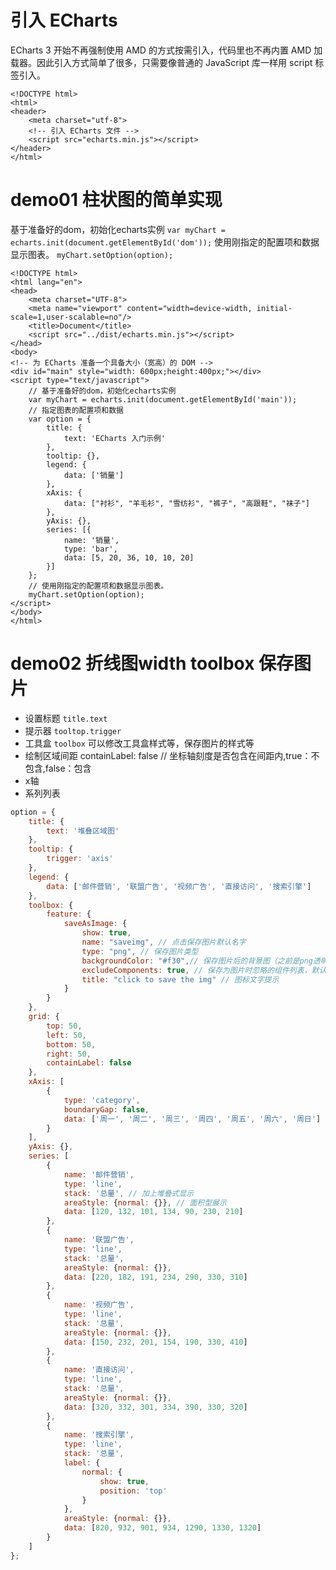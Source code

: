 # 引入 ECharts
ECharts 3 开始不再强制使用 AMD 的方式按需引入，代码里也不再内置 AMD 加载器。因此引入方式简单了很多，只需要像普通的 JavaScript 库一样用 script 标签引入。
```
<!DOCTYPE html>
<html>
<header>
    <meta charset="utf-8">
    <!-- 引入 ECharts 文件 -->
    <script src="echarts.min.js"></script>
</header>
</html>
```

# demo01 柱状图的简单实现
基于准备好的dom，初始化echarts实例
`var myChart = echarts.init(document.getElementById('dom'));`
使用刚指定的配置项和数据显示图表。
`myChart.setOption(option);`
```
<!DOCTYPE html>
<html lang="en">
<head>
	<meta charset="UTF-8">
	<meta name="viewport" content="width=device-width, initial-scale=1,user-scalable=no"/>
	<title>Document</title>
	<script src="../dist/echarts.min.js"></script>
</head>
<body>
<!-- 为 ECharts 准备一个具备大小（宽高）的 DOM -->
<div id="main" style="width: 600px;height:400px;"></div>
<script type="text/javascript">
	// 基于准备好的dom，初始化echarts实例
	var myChart = echarts.init(document.getElementById('main'));
	// 指定图表的配置项和数据
	var option = {
		title: {
			text: 'ECharts 入门示例'
		},
		tooltip: {},
		legend: {
			data: ['销量']
		},
		xAxis: {
			data: ["衬衫", "羊毛衫", "雪纺衫", "裤子", "高跟鞋", "袜子"]
		},
		yAxis: {},
		series: [{
			name: '销量',
			type: 'bar',
			data: [5, 20, 36, 10, 10, 20]
		}]
	};
	// 使用刚指定的配置项和数据显示图表。
	myChart.setOption(option);
</script>
</body>
</html>
```
# demo02 折线图width toolbox 保存图片
 - 设置标题 `title.text`
 - 提示器 `tooltop.trigger`
 - 工具盒 `toolbox` 可以修改工具盒样式等，保存图片的样式等
 - 绘制区域间距 containLabel: false // 坐标轴刻度是否包含在间距内,true：不包含,false：包含
 - x轴
 - 系列列表
 
```javascript
option = {
	title: {
		text: '堆叠区域图'
	},
	tooltip: {
		trigger: 'axis'
	},
	legend: {
		data: ['邮件营销', '联盟广告', '视频广告', '直接访问', '搜索引擎']
	},
	toolbox: {
		feature: {
			saveAsImage: {
				show: true,
				name: "saveimg", // 点击保存图片默认名字
				type: "png", // 保存图片类型
				backgroundColor: "#f30",// 保存图片后的背景图（之前是png透明色或者jpg的白色）
				excludeComponents: true, // 保存为图片时忽略的组件列表，默认忽略工具栏。
				title: "click to save the img" // 图标文字提示
			}
		}
	},
	grid: {
		top: 50,
		left: 50,
		bottom: 50,
		right: 50,
		containLabel: false
	},
	xAxis: [
		{
			type: 'category',
			boundaryGap: false,
			data: ['周一', '周二', '周三', '周四', '周五', '周六', '周日']
		}
	],
	yAxis: {},
	series: [
		{
			name: '邮件营销',
			type: 'line',
			stack: '总量', // 加上堆叠式显示
			areaStyle: {normal: {}}, // 面积型展示
			data: [120, 132, 101, 134, 90, 230, 210]
		},
		{
			name: '联盟广告',
			type: 'line',
			stack: '总量',
			areaStyle: {normal: {}},
			data: [220, 182, 191, 234, 290, 330, 310]
		},
		{
			name: '视频广告',
			type: 'line',
			stack: '总量',
			areaStyle: {normal: {}},
			data: [150, 232, 201, 154, 190, 330, 410]
		},
		{
			name: '直接访问',
			type: 'line',
			stack: '总量',
			areaStyle: {normal: {}},
			data: [320, 332, 301, 334, 390, 330, 320]
		},
		{
			name: '搜索引擎',
			type: 'line',
			stack: '总量',
			label: {
				normal: {
					show: true,
					position: 'top'
				}
			},
			areaStyle: {normal: {}},
			data: [820, 932, 901, 934, 1290, 1330, 1320]
		}
	]
};
```
